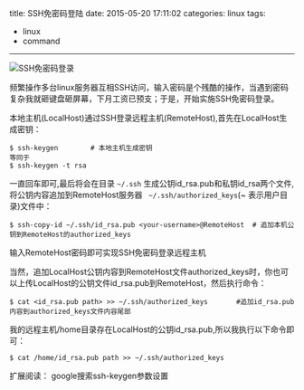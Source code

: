 title: SSH免密码登陆
date: 2015-05-20 17:11:02
categories: linux
tags:
  - linux
  - command
---
<img src="http://7xlmfk.com1.z0.glb.clouddn.com/imgs/linux/ssh.jpg" alt="SSH免密码登录" />

频繁操作多台linux服务器互相SSH访问，输入密码是个残酷的操作，当遇到密码复杂我就砸键盘砸屏幕，下月工资已预支；于是，开始实施SSH免密码登录。

<!-- more -->

本地主机(LocalHost)通过SSH登录远程主机(RemoteHost),首先在LocalHost生成密钥：

	$ ssh-keygen		# 本地主机生成密钥
	等同于
	$ ssh-keygen -t rsa

一直回车即可,最后将会在目录 ` ~/.ssh ` 生成公钥id_rsa.pub和私钥id_rsa两个文件,将公钥内容追加到RemoteHost服务器 ` ~/.ssh/authorized_keys`(~ 表示用户目录)文件中：

	$ ssh-copy-id ~/.ssh/id_rsa.pub <your-username>@RemoteHost	# 追加本机公钥到RemoteHost的authorized_keys

输入RemoteHost密码即可实现SSH免密码登录远程主机

当然，追加LocalHost公钥内容到RemoteHost文件authorized_keys时，你也可以上传LocalHost的公钥文件id_rsa.pub到RemoteHost，然后执行命令：

	$ cat <id_rsa.pub path> >> ~/.ssh/authorized_keys		#追加id_rsa.pub内容到authorized_keys文件内容尾部

我的远程主机/home目录存在LocalHost的公钥id_rsa.pub,所以我执行以下命令即可：

	$ cat /home/id_rsa.pub path >> ~/.ssh/authorized_keys

扩展阅读： google搜索ssh-keygen参数设置